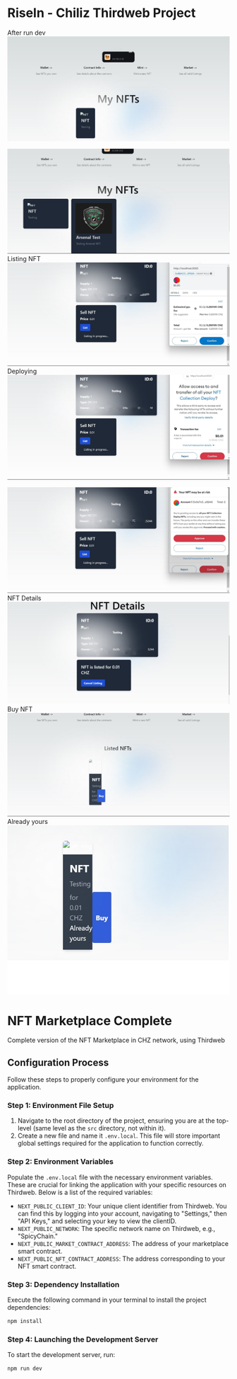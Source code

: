 # RiseIn - Chiliz Thirdweb Project
 After run dev
![After run dev](https://github.com/BCemreD/Thirdweb-project-Chiliz/blob/main/images/2.1.jpg)


![After run dev](https://github.com/BCemreD/Thirdweb-project-Chiliz/blob/main/images/2.2.jpg)
 Listing NFT
![Listing NFT](https://github.com/BCemreD/Thirdweb-project-Chiliz/blob/main/images/2.3.jpg)
 Deploying
![Deploying](https://github.com/BCemreD/Thirdweb-project-Chiliz/blob/main/images/2.4.jpg)

![Deploying](https://github.com/BCemreD/Thirdweb-project-Chiliz/blob/main/images/2.5.jpg)
 NFT Details
![NFT Details](https://github.com/BCemreD/Thirdweb-project-Chiliz/blob/main/images/2.6.jpg)
 Buy NFT
![Buy NFT](https://github.com/BCemreD/Thirdweb-project-Chiliz/blob/main/images/2.7.jpg)
 Already yours
![Already yours](https://github.com/BCemreD/Thirdweb-project-Chiliz/blob/main/images/2.8.jpg)

# NFT Marketplace Complete

Complete version of the NFT Marketplace in CHZ network, using Thirdweb

## Configuration Process

Follow these steps to properly configure your environment for the application.

### Step 1: Environment File Setup

1. Navigate to the root directory of the project, ensuring you are at the top-level (same level as the `src` directory, not within it).
2. Create a new file and name it `.env.local`. This file will store important global settings required for the application to function correctly.

### Step 2: Environment Variables

Populate the `.env.local` file with the necessary environment variables. These are crucial for linking the application with your specific resources on Thirdweb. Below is a list of the required variables:

-   `NEXT_PUBLIC_CLIENT_ID`: Your unique client identifier from Thirdweb. You can find this by logging into your account, navigating to "Settings," then "API Keys," and selecting your key to view the clientID.
-   `NEXT_PUBLIC_NETWORK`: The specific network name on Thirdweb, e.g., "SpicyChain."
-   `NEXT_PUBLIC_MARKET_CONTRACT_ADDRESS`: The address of your marketplace smart contract.
-   `NEXT_PUBLIC_NFT_CONTRACT_ADDRESS`: The address corresponding to your NFT smart contract.

### Step 3: Dependency Installation

Execute the following command in your terminal to install the project dependencies:

```sh
npm install
```

### Step 4: Launching the Development Server

To start the development server, run:

```sh
npm run dev
```
